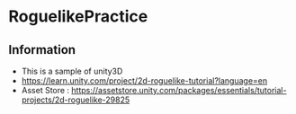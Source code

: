 # RoguelikePractice

## Information
- This is a sample of unity3D
- https://learn.unity.com/project/2d-roguelike-tutorial?language=en
- Asset Store : https://assetstore.unity.com/packages/essentials/tutorial-projects/2d-roguelike-29825
